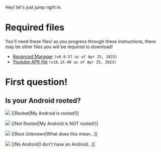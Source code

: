 Hey! let's just jump right in.

# Required files
You'll need these files!
as you progress through these instructions, there may be other files you will be required to download!

- [Revanced Manager](https://github.com/revanced/revanced-manager/releases/tag/v0.0.57) `(v0.0.57 as of Apr 25, 2023)`
- [Youtube APK file](https://www.apkmirror.com/wp-content/themes/APKMirror/download.php?id=4701623&key=0e84306bc5ac6062bf7fb134b7126e2c0320f126&forcebaseapk=true) `(v18.15.40 as of Apr 25, 2023)`





# First question!
## Is your Android rooted?

![](https://cdn.discordapp.com/attachments/803186540359450664/1100707666361323520/ezgif.com-resize_1.gif) [[Rooted|My Android is rooted!]]

![](https://cdn.discordapp.com/attachments/803186540359450664/1100707666361323520/ezgif.com-resize_1.gif) [[Not Rooted|My Android is NOT rooted!]]

![](https://cdn.discordapp.com/attachments/803186540359450664/1100707666361323520/ezgif.com-resize_1.gif) [[Root Unknown|What does this mean...]]

![](https://cdn.discordapp.com/attachments/803186540359450664/1100707666361323520/ezgif.com-resize_1.gif) [[No Android|I don't have an Android...]]
